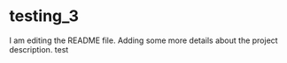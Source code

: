# testing_3
I am editing the README file. Adding some more details about the project description.
test
